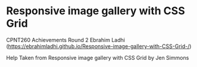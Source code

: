 # Responsive image gallery with CSS Grid 
 CPNT260 Achievements Round 2 
 Ebrahim Ladhi
(https://ebrahimladhi.github.io/Responsive-image-gallery-with-CSS-Grid-/) 

Help Taken from Responsive image gallery with CSS Grid by Jen Simmons
